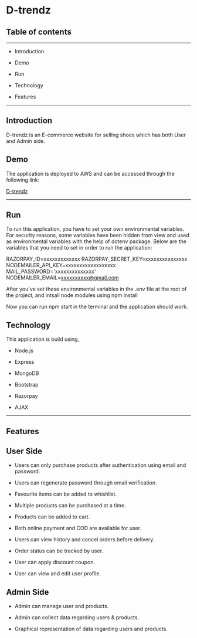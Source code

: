 # D-trendz


## Table of contents
---
+ Introduction

+ Demo

+ Run 

+ Technology

+ Features

---

## Introduction

D-trendz is an E-commerce website for selling shoes which has both User
and Admin side.

## Demo

The application is deployed to AWS and can be accessed through the following link:

[D-trendz](https://)

---

## Run

To run this application, you have to set your own environmental variables. For security reasons, 
some variables have been hidden from view and used as environmental variables with the help of dotenv package. 
Below are the variables that you need to set in order to run the application:

RAZORPAY_ID=xxxxxxxxxxxxx
RAZORPAY_SECRET_KEY=xxxxxxxxxxxxxxx
NODEMAILER_API_KEY=xxxxxxxxxxxxxxxxxx
MAIL_PASSWORD='xxxxxxxxxxxxxx'
NODEMAILER_EMAIL=xxxxxxxxxx@gmail.com


After you've set these environmental variables in the .env file at the root of the project,
and intsall node modules using npm install

Now you can run npm start in the terminal and the application should work.

## Technology

This application is build using,

+ Node.js

+ Express

+ MongoDB

+ Bootstrap

+ Razorpay

+ AJAX

---

## Features

## User Side

+ Users can only purchase products after authentication
using email and password.

+ Users can regenerate password through email
verification.

+ Favourite items can be added to whishlist.

+ Multiple products can be purchased at a time.

+ Products can be added to cart.

+ Both online payment and COD are available for user.

+ Users can view history and cancel orders before
delivery.

+ Order status can be tracked by user.

+ User can apply discount coupon.

+ User can view and edit user profile.

## Admin Side

+ Admin can manage user and products.

+ Admin can collect data regarding users & products.

+ Graphical representation of data regarding users
and products.










